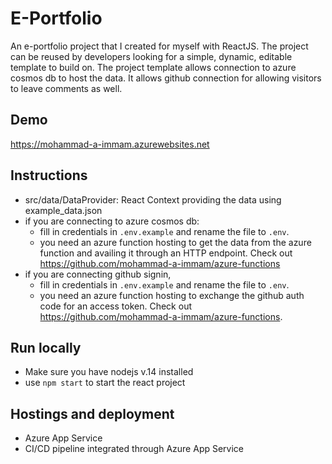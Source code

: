 # E-Portfolio

An e-portfolio project that I created for myself with ReactJS. The project can be reused by developers
looking for a simple, dynamic, editable template to build on. The project template allows connection to
azure cosmos db to host the data. It allows github connection for allowing visitors to leave comments
as well.

## Demo
https://mohammad-a-immam.azurewebsites.net

## Instructions

- src/data/DataProvider: React Context providing the data using example_data.json
- if you are connecting to azure cosmos db:
  - fill in credentials in `.env.example` and rename the file to `.env`.
  - you need an azure function hosting to get the data from the azure function and availing it through an HTTP endpoint. Check out https://github.com/mohammad-a-immam/azure-functions
- if you are connecting github signin, 
  - fill in credentials in `.env.example` and rename the file to `.env`.
  - you need an azure function hosting to exchange the github auth code for an access token. Check out https://github.com/mohammad-a-immam/azure-functions.

## Run locally
- Make sure you have nodejs v.14 installed
- use `npm start` to start the react project

## Hostings and deployment
- Azure App Service
- CI/CD pipeline integrated through Azure App Service



